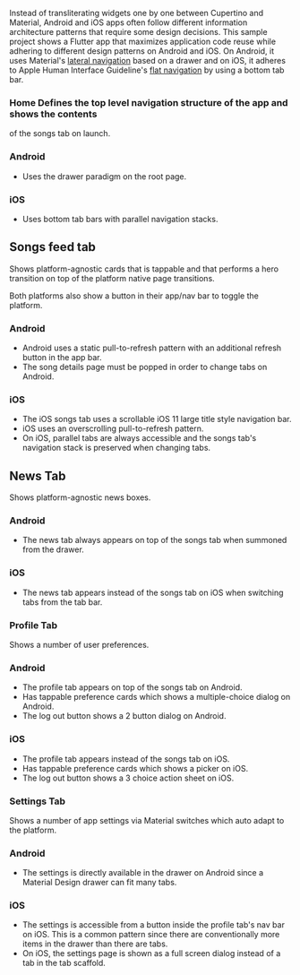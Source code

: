 Instead of transliterating widgets one by one between Cupertino and Material,
Android and iOS apps often follow different information architecture patterns
that require some design decisions. This sample project shows a Flutter app that maximizes application code reuse
while adhering to different design patterns on Android and iOS. On
Android, it uses Material's [lateral navigation](https://material.io/design/navigation/understanding-navigation.html#types-of-navigation)
based on a drawer and on iOS, it adheres to Apple Human Interface Guideline's
[flat navigation](https://developer.apple.com/design/human-interface-guidelines/ios/app-architecture/navigation/) by using a bottom tab bar.

### Home Defines the top level navigation structure of the app and shows the contents
of the songs tab on launch.

### Android
* Uses the drawer paradigm on the root page.
### iOS
* Uses bottom tab bars with parallel navigation stacks.
## Songs feed tab
Shows platform-agnostic cards that is tappable and that performs a hero
transition on top of the platform native page transitions.

Both platforms also show a button in their app/nav bar to toggle the platform.

### Android

* Android uses a static pull-to-refresh pattern with an additional refresh
button in the app bar.
* The song details page must be popped in order to change tabs on Android.

### iOS

* The iOS songs tab uses a scrollable iOS 11 large title style navigation bar.
* iOS uses an overscrolling pull-to-refresh pattern.
* On iOS, parallel tabs are always accessible and the songs tab's navigation
stack is preserved when changing tabs.

## News Tab

Shows platform-agnostic news boxes.

### Android

* The news tab always appears on top of the songs tab when summoned from the
drawer.
### iOS
* The news tab appears instead of the songs tab on iOS when switching tabs from
the tab bar.

### Profile Tab
Shows a number of user preferences.
### Android
* The profile tab appears on top of the songs tab on Android.
* Has tappable preference cards which shows a multiple-choice dialog on Android.
* The log out button shows a 2 button dialog on Android.
### iOS
* The profile tab appears instead of the songs tab on iOS.
* Has tappable preference cards which shows a picker on iOS.
* The log out button shows a 3 choice action sheet on iOS.
### Settings Tab
Shows a number of app settings via Material switches which auto adapt to the
platform.
### Android
* The settings is directly available in the drawer on Android since a Material
Design drawer can fit many tabs.
### iOS
* The settings is accessible from a button inside the profile tab's nav bar on
iOS. This is a common pattern since there are conventionally more items in the
drawer than there are tabs.
* On iOS, the settings page is shown as a full screen dialog instead of a tab
in the tab scaffold.
